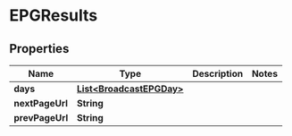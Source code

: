 
# EPGResults

## Properties
Name | Type | Description | Notes
------------ | ------------- | ------------- | -------------
**days** | [**List&lt;BroadcastEPGDay&gt;**](BroadcastEPGDay.md) |  | 
**nextPageUrl** | **String** |  | 
**prevPageUrl** | **String** |  | 



